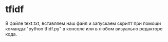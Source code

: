 # tfidf

<p>В файле text.txt, вставляем наш файл и запускаем скрипт при помощи команды:"python tfidf.py" в консоле или в любом визуально редакторе кода.</p>
